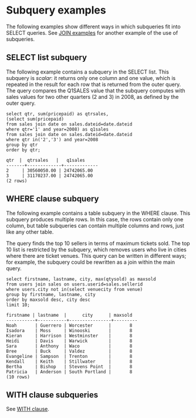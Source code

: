 # Subquery examples<a name="r_Subquery_examples"></a>

The following examples show different ways in which subqueries fit into SELECT queries\. See [JOIN examples](r_Join_examples.md) for another example of the use of subqueries\. 

## SELECT list subquery<a name="r_Subquery_examples-select-list-subquery"></a>

The following example contains a subquery in the SELECT list\. This subquery is *scalar*: it returns only one column and one value, which is repeated in the result for each row that is returned from the outer query\. The query compares the Q1SALES value that the subquery computes with sales values for two other quarters \(2 and 3\) in 2008, as defined by the outer query\. 

```
select qtr, sum(pricepaid) as qtrsales,
(select sum(pricepaid)
from sales join date on sales.dateid=date.dateid
where qtr='1' and year=2008) as q1sales
from sales join date on sales.dateid=date.dateid
where qtr in('2','3') and year=2008
group by qtr
order by qtr;

qtr  |  qtrsales   |   q1sales
-------+-------------+-------------
2     | 30560050.00 | 24742065.00
3     | 31170237.00 | 24742065.00
(2 rows)
```

## WHERE clause subquery<a name="r_Subquery_examples-where-clause-subquery"></a>

The following example contains a table subquery in the WHERE clause\. This subquery produces multiple rows\. In this case, the rows contain only one column, but table subqueries can contain multiple columns and rows, just like any other table\. 

The query finds the top 10 sellers in terms of maximum tickets sold\. The top 10 list is restricted by the subquery, which removes users who live in cities where there are ticket venues\. This query can be written in different ways; for example, the subquery could be rewritten as a join within the main query\. 

```
select firstname, lastname, city, max(qtysold) as maxsold
from users join sales on users.userid=sales.sellerid
where users.city not in(select venuecity from venue)
group by firstname, lastname, city
order by maxsold desc, city desc
limit 10;

firstname | lastname  |      city      | maxsold
-----------+-----------+----------------+---------
Noah       | Guerrero | Worcester      |       8
Isadora    | Moss     | Winooski       |       8
Kieran     | Harrison | Westminster    |       8
Heidi      | Davis    | Warwick        |       8
Sara       | Anthony  | Waco           |       8
Bree       | Buck     | Valdez         |       8
Evangeline | Sampson  | Trenton        |       8
Kendall    | Keith    | Stillwater     |       8
Bertha     | Bishop   | Stevens Point  |       8
Patricia   | Anderson | South Portland |       8
(10 rows)
```

## WITH clause subqueries<a name="r_Subquery_examples-with-clause-subqueries"></a>

See [WITH clause](r_WITH_clause.md)\. 